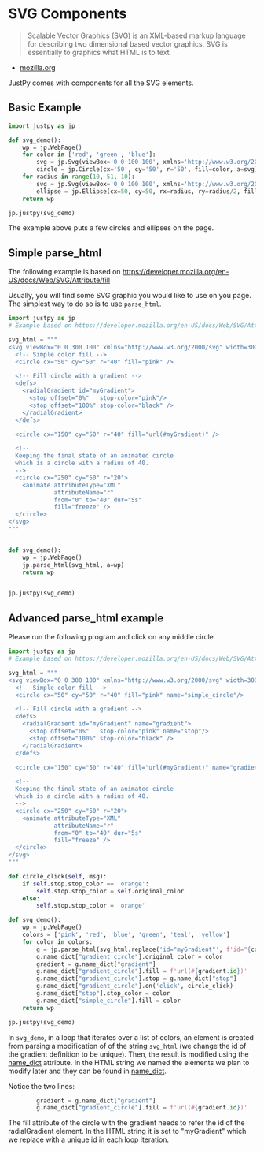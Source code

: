 # SVG Components

>Scalable Vector Graphics (SVG) is an XML-based markup language for describing two dimensional based vector graphics. SVG is essentially to graphics what HTML is to text.  
- [mozilla.org](https://developer.mozilla.org/en-US/docs/Web/SVG)

JustPy comes with components for all the SVG elements. 

## Basic Example

```python
import justpy as jp

def svg_demo():
    wp = jp.WebPage()
    for color in ['red', 'green', 'blue']:
        svg = jp.Svg(viewBox='0 0 100 100', xmlns='http://www.w3.org/2000/svg', a=wp, width=100, height=100, classes='m-2 inline-block')
        circle = jp.Circle(cx='50', cy='50', r='50', fill=color, a=svg)
    for radius in range(10, 51, 10):
        svg = jp.Svg(viewBox='0 0 100 100', xmlns='http://www.w3.org/2000/svg', a=wp, width=100, height=100, classes='m-2 inline-block')
        ellipse = jp.Ellipse(cx=50, cy=50, rx=radius, ry=radius/2, fill='teal', a=svg)
    return wp

jp.justpy(svg_demo)
```

The example above puts a few circles and ellipses on the page.

## Simple parse_html

The following example is based on https://developer.mozilla.org/en-US/docs/Web/SVG/Attribute/fill

Usually, you will find some SVG graphic you would like to use on you page. The simplest way to do so is to use `parse_html`.

```python
import justpy as jp
# Example based on https://developer.mozilla.org/en-US/docs/Web/SVG/Attribute/fill

svg_html = """
<svg viewBox="0 0 300 100" xmlns="http://www.w3.org/2000/svg" width=300 height=100>
  <!-- Simple color fill -->
  <circle cx="50" cy="50" r="40" fill="pink" />

  <!-- Fill circle with a gradient -->
  <defs>
    <radialGradient id="myGradient">
      <stop offset="0%"   stop-color="pink"/>
      <stop offset="100%" stop-color="black" />
    </radialGradient>
  </defs>

  <circle cx="150" cy="50" r="40" fill="url(#myGradient)" />

  <!--
  Keeping the final state of an animated circle
  which is a circle with a radius of 40.
  -->
  <circle cx="250" cy="50" r="20">
    <animate attributeType="XML"
             attributeName="r"
             from="0" to="40" dur="5s"
             fill="freeze" />
  </circle>
</svg>
"""


def svg_demo():
    wp = jp.WebPage()
    jp.parse_html(svg_html, a=wp)
    return wp


jp.justpy(svg_demo)
```

## Advanced parse_html example

Please run the following program and click on any middle circle. 

```python
import justpy as jp
# Example based on https://developer.mozilla.org/en-US/docs/Web/SVG/Attribute/fill

svg_html = """
<svg viewBox="0 0 300 100" xmlns="http://www.w3.org/2000/svg" width=300 height=100>
  <!-- Simple color fill -->
  <circle cx="50" cy="50" r="40" fill="pink" name="simple_circle"/>

  <!-- Fill circle with a gradient -->
  <defs>
    <radialGradient id="myGradient" name="gradient">
      <stop offset="0%"   stop-color="pink" name="stop"/>
      <stop offset="100%" stop-color="black" />
    </radialGradient>
  </defs>

  <circle cx="150" cy="50" r="40" fill="url(#myGradient)" name="gradient_circle"/>

  <!--
  Keeping the final state of an animated circle
  which is a circle with a radius of 40.
  -->
  <circle cx="250" cy="50" r="20">
    <animate attributeType="XML"
             attributeName="r"
             from="0" to="40" dur="5s"
             fill="freeze" />
  </circle>
</svg>
"""

def circle_click(self, msg):
    if self.stop.stop_color == 'orange':
        self.stop.stop_color = self.original_color
    else:
        self.stop.stop_color = 'orange'

def svg_demo():
    wp = jp.WebPage()
    colors = ['pink', 'red', 'blue', 'green', 'teal', 'yellow']
    for color in colors:
        g = jp.parse_html(svg_html.replace('id="myGradient"', f'id="{color}"'), a=wp)
        g.name_dict["gradient_circle"].original_color = color
        gradient = g.name_dict["gradient"]
        g.name_dict["gradient_circle"].fill = f'url(#{gradient.id})'
        g.name_dict["gradient_circle"].stop = g.name_dict["stop"]
        g.name_dict["gradient_circle"].on('click', circle_click)
        g.name_dict["stop"].stop_color = color
        g.name_dict["simple_circle"].fill = color
    return wp

jp.justpy(svg_demo)
```

In `svg_demo`, in a loop that iterates over a list of colors, an element is created from parsing a modification of of the string `svg_html` (we change the id of the gradient definition to be unique). Then, the result is modified using the [name_dict](../working_with_html/#the-name_dict-dictionary) attribute. In the HTML string we named the elements we plan to modify later and they can be found in [name_dict](../working_with_html/#the-name_dict-dictionary).

Notice the two lines:

```python
        gradient = g.name_dict["gradient"]
        g.name_dict["gradient_circle"].fill = f'url(#{gradient.id})'
```

The fill attribute of the circle with the gradient needs to refer the id of the radialGradient element. In the HTML string it is set to "myGradient" which we replace with a unique id in each loop iteration. 



